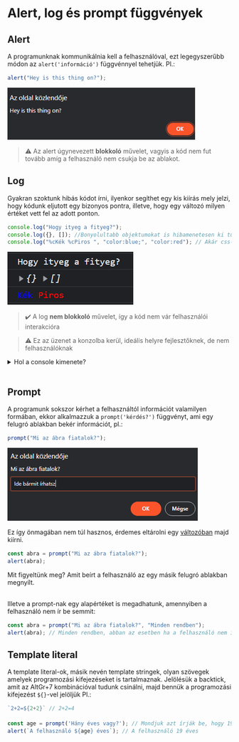 # Alert, log és prompt függvények

## Alert

A programunknak kommunikálnia kell a felhasználóval, ezt legegyszerűbb módon az `alert('információ')` függvénnyel tehetjük. Pl.:

```js
alert("Hey is this thing on?");
```

![alert ablak](./assets/alert.png)

> :warning: Az alert úgynevezett **blokkoló** művelet, vagyis a kód nem fut tovább amíg a felhasználó nem csukja be az ablakot.

## Log

Gyakran szoktunk hibás kódot írni, ilyenkor segíthet egy kis kiírás mely jelzi, hogy kódunk eljutott egy bizonyos pontra, illetve, hogy egy változó milyen értéket vett fel az adott ponton.

```js
console.log("Hogy ityeg a fityeg?");
console.log({}, []); //Bonyolultabb objektumokat is hibamenetesen ki tud írni
console.log("%cKék %cPiros ", "color:blue;", "color:red"); // Akár css-t is használhatunk a színezéshez a %c paraméter segítségével
```

![output](./assets/consoleout.png)

> :heavy_check_mark: A log **nem blokkoló** művelet, így a kód nem vár felhasználói interakcióra

> :warning: Ez az üzenet a konzolba kerül, ideális helyre fejlesztőknek, de nem felhasználóknak

<details>
<summary>Hol a console kimenete?</summary>

![console](./assets/console.png)
A html-es debug ablakban

</details>
<br/>

## Prompt

A programunk sokszor kérhet a felhasználtól információt valamilyen formában, ekkor alkalmazzuk a `prompt('kérdés?')` függvényt, ami egy felugró ablakban bekér információt, pl.:

```js
prompt("Mi az ábra fiatalok?");
```

![prompt ablak](./assets/prompt.png)

Ez így önmagában nem túl hasznos, érdemes eltárolni egy [változóban](valtozo.md) majd kiírni.

```js
const abra = prompt("Mi az ábra fiatalok?");
alert(abra);
```

Mit figyeltünk meg?
Amit beírt a felhasználó az egy másik felugró ablakban megnyílt.
<br/><br/>

Illetve a prompt-nak egy alapértéket is megadhatunk, amennyiben a felhasználó nem ír be semmit:

```js
const abra = prompt("Mi az ábra fiatalok?", "Minden rendben");
alert(abra); // Minden rendben, abban az esetben ha a felhasználó nem ír be semmit
```

## Template literal

A template literal-ok, másik nevén template stringek, olyan szövegek amelyek programozási kifejezéseket is tartalmaznak.
Jelölésük a backtick, amit az AltGr+7 kombinációval tudunk csinálni, majd bennük a programozási kifejezést `${}`-vel jelöljük
Pl.:
```js
`2+2=${2+2}` // 2+2=4

const age = prompt('Hány éves vagy?'); // Mondjuk azt írják be, hogy 19
alert(`A felhasználó ${age} éves`); // A felhasználó 19 éves
```
